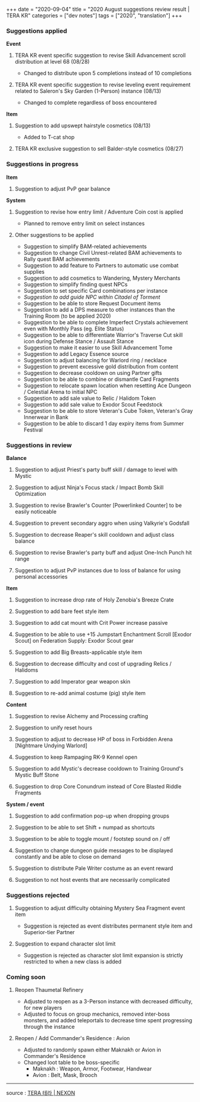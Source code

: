 +++
date = "2020-09-04"
title = "2020 August suggestions review result | TERA KR"
categories = ["dev notes"]
tags = ["2020", "translation"]
+++

### Suggestions applied

**Event**
1. TERA KR event specific suggestion to revise Skill Advancement scroll distribution at level 68 (08/28)
    - Changed to distribute upon 5 completions instead of 10 completions

2. TERA KR event specific suggestion to revise leveling event requirement related to Saleron's Sky Garden (1-Person) instance (08/13)
    - Changed to complete regardless of boss encountered

**Item**
1. Suggestion to add upswept hairstyle cosmetics (08/13)
    - Added to T-cat shop

2. TERA KR exclusive suggestion to sell Balder-style cosmetics (08/27)

### Suggestions in progress

**Item**
1. Suggestion to adjust PvP gear balance

**System**
1. Suggestion to revise how entry limit / Adventure Coin cost is applied
    - Planned to remove entry limit on select instances

2. Other suggestions to be applied
    - Suggestion to simplify BAM-related achievements
    - Suggestion to change Civil Unrest-related BAM achievements to Rally quest BAM achievements
    - Suggestion to add feature to Partners to automatic use combat supplies
    - Suggestion to add cosmetics to Wandering, Mystery Merchants
    - Suggestion to simplify finding quest NPCs
    - Suggestion to set specific Card combinations per instance
    - *Suggestion to add guide NPC within Citadel of Torment*
    - Suggestion to be able to store Request Document items
    - Suggestion to add a DPS measure to other instances than the Training Room (to be applied 2020)
    - Suggestion to be able to complete Imperfect Crystals achievement even with Monthly Pass (eg. Elite Status)
    - Suggestion to be able to differentiate Warrior's Traverse Cut skill icon during Defense Stance / Assault Stance
    - Suggestion to make it easier to use Skill Advancement Tome
    - Suggestion to add Legacy Essence source
    - Suggestion to adjust balancing for Warlord ring / necklace
    - Suggestion to prevent excessive gold distribution from content
    - Suggestion to decrease cooldown on using Partner gifts
    - Suggestion to be able to combine or dismantle Card Fragments
    - Suggestion to relocate spawn location when resetting Ace Dungeon / Celestial Arena to initial NPC
    - Suggestion to add sale value to Relic / Halidom Token
    - Suggestion to add sale value to Exodor Scout Feedstock
    - Suggestion to be able to store Veteran's Cube Token, Veteran's Gray Innerwear in Bank
    - Suggestion to be able to discard 1 day expiry items from Summer Festival

### Suggestions in review

**Balance**
1. Suggestion to adjust Priest's party buff skill / damage to level with Mystic

2. Suggestion to adjust Ninja's Focus stack / Impact Bomb Skill Optimization

3. Suggestion to revise Brawler's Counter [Powerlinked Counter] to be easily noticeable

4. Suggestion to prevent secondary aggro when using Valkyrie's Godsfall

5. Suggestion to decrease Reaper's skill cooldown and adjust class balance

6. Suggestion to revise Brawler's party buff and adjust One-Inch Punch hit range

7. Suggestion to adjust PvP instances due to loss of balance for using personal accessories

**Item**
1. Suggestion to increase drop rate of Holy Zenobia's Breeze Crate

2. Suggestion to add bare feet style item

3. Suggestion to add cat mount with Crit Power increase passive

4. Suggestion to be able to use +15 Jumpstart Enchantment Scroll [Exodor Scout] on Federation Supply: Exodor Scout gear

5. Suggestion to add Big Breasts-applicable style item

6. Suggestion to decrease difficulty and cost of upgrading Relics / Halidoms

7. Suggestion to add Imperator gear weapon skin

8. Suggestion to re-add animal costume (pig) style item

**Content**
1. Suggestion to revise Alchemy and Processing crafting

2. Suggestion to unify reset hours

3. Suggestion to adjust to decrease HP of boss in Forbidden Arena [Nightmare Undying Warlord]

4. Suggestion to keep Rampaging RK-9 Kennel open

5. Suggestion to add Mystic's decrease cooldown to Training Ground's Mystic Buff Stone

6. Suggestion to drop Core Conundrum instead of Core Blasted Riddle Fragments

**System / event**
1. Suggestion to add confirmation pop-up when dropping groups

2. Suggestion to be able to set Shift + numpad as shortcuts

3. Suggestion to be able to toggle mount / footstep sound on / off

4. Suggestion to change dungeon guide messages to be displayed constantly and be able to close on demand

5. Suggestion to distribute Pale Writer costume as an event reward

6. Suggestion to not host events that are necessarily complicated

### Suggestions rejected
1. Suggestion to adjust difficulty obtaining Mystery Sea Fragment event item
    - Suggestion is rejected as event distributes permanent style item and Superior-tier Partner

2. Suggestion to expand character slot limit
    - Suggestion is rejected as character slot limit expansion is strictly restricted to when a new class is added

### Coming soon
1. Reopen Thaumetal Refinery 
    - Adjusted to reopen as a 3-Person instance with decreased difficulty, for new players
    - Adjusted to focus on group mechanics, removed inter-boss monsters, and added teleportals to decrease time spent progressing through the instance

2. Reopen / Add Commander's Residence : Avion
    - Adjusted to randomly spawn either Maknakh or Avion in Commander's Residence
    - Changed loot table to be boss-specific
        - Maknakh : Weapon, Armor, Footwear, Handwear
        - Avion : Belt, Mask, Brooch

----

source : [TERA 테라 | NEXON](http://tera.nexon.com/news/gmnote/view.aspx?n4ArticleSN=495)
